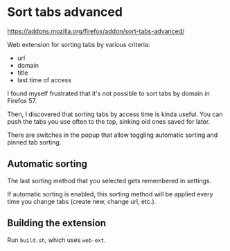 # Sort tabs advanced

https://addons.mozilla.org/firefox/addon/sort-tabs-advanced/

Web extension for sorting tabs by various criteria:

* url
* domain
* title
* last time of access

I found myself frustrated that it's not possible to sort tabs by domain in Firefox 57.

Then, I discovered that sorting tabs by access time is kinda useful.
You can push the tabs you use often to the top, sinking old ones saved for later.

There are switches in the popup that allow toggling automatic sorting and pinned tab sorting.

## Automatic sorting

The last sorting method that you selected gets remembered in settings.

If automatic sorting is enabled, this sorting method will be applied every time you change tabs (create new, change url, etc.).

## Building the extension

Run `build.sh`, which uses `web-ext`.

